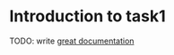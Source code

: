 # Introduction to task1

TODO: write [great documentation](http://jacobian.org/writing/what-to-write/)
